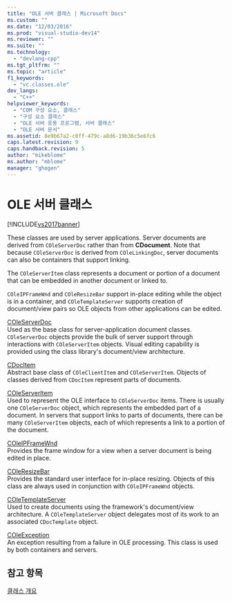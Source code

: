 ```yaml
---
title: "OLE 서버 클래스 | Microsoft Docs"
ms.custom: ""
ms.date: "12/03/2016"
ms.prod: "visual-studio-dev14"
ms.reviewer: ""
ms.suite: ""
ms.technology: 
  - "devlang-cpp"
ms.tgt_pltfrm: ""
ms.topic: "article"
f1_keywords: 
  - "vc.classes.ole"
dev_langs: 
  - "C++"
helpviewer_keywords: 
  - "COM 구성 요소, 클래스"
  - "구성 요소 클래스"
  - "OLE 서버 응용 프로그램, 서버 클래스"
  - "OLE 서버 문서"
ms.assetid: 8e9b67a2-c0ff-479c-a8d6-19b36c5e6fc6
caps.latest.revision: 9
caps.handback.revision: 5
author: "mikeblome"
ms.author: "mblome"
manager: "ghogen"
---
```

# OLE 서버 클래스
[!INCLUDE[vs2017banner](../assembler/inline/includes/vs2017banner.md)]

These classes are used by server applications.  Server documents are derived from `COleServerDoc` rather than from **CDocument**.  Note that because `COleServerDoc` is derived from `COleLinkingDoc`, server documents can also be containers that support linking.  
  
 The `COleServerItem` class represents a document or portion of a document that can be embedded in another document or linked to.  
  
 `COleIPFrameWnd` and `COleResizeBar` support in\-place editing while the object is in a container, and `COleTemplateServer` supports creation of document\/view pairs so OLE objects from other applications can be edited.  
  
 [COleServerDoc](../mfc/reference/coleserverdoc-class.md)  
 Used as the base class for server\-application document classes.  `COleServerDoc` objects provide the bulk of server support through interactions with `COleServerItem` objects.  Visual editing capability is provided using the class library's document\/view architecture.  
  
 [CDocItem](../mfc/reference/cdocitem-class.md)  
 Abstract base class of `COleClientItem` and `COleServerItem`.  Objects of classes derived from `CDocItem` represent parts of documents.  
  
 [COleServerItem](../mfc/reference/coleserveritem-class.md)  
 Used to represent the OLE interface to `COleServerDoc` items.  There is usually one `COleServerDoc` object, which represents the embedded part of a document.  In servers that support links to parts of documents, there can be many `COleServerItem` objects, each of which represents a link to a portion of the document.  
  
 [COleIPFrameWnd](../mfc/reference/coleipframewnd-class.md)  
 Provides the frame window for a view when a server document is being edited in place.  
  
 [COleResizeBar](../mfc/reference/coleresizebar-class.md)  
 Provides the standard user interface for in\-place resizing.  Objects of this class are always used in conjunction with `COleIPFrameWnd` objects.  
  
 [COleTemplateServer](../mfc/reference/coletemplateserver-class.md)  
 Used to create documents using the framework's document\/view architecture.  A `COleTemplateServer` object delegates most of its work to an associated `CDocTemplate` object.  
  
 [COleException](../mfc/reference/coleexception-class.md)  
 An exception resulting from a failure in OLE processing.  This class is used by both containers and servers.  
  
## 참고 항목  
 [클래스 개요](../mfc/class-library-overview.md)